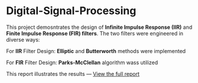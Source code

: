 # Digital-Signal-Processing

This project demosntrates the design of **Infinite Impulse Response (IIR)** and **Finite Impulse Response (FIR) filters**. The two filters were engineered in diverse ways:

For **IIR** Filter Design: **Elliptic** and **Butterworth** methods were implemented

For **FIR** Filter Design: **Parks-McClellan** algorithm wass utilized

This report illustrates the results — [View the full report](./Sidani-Hoda_Noaman-Samia_ElMasri-Jade.pdf)



